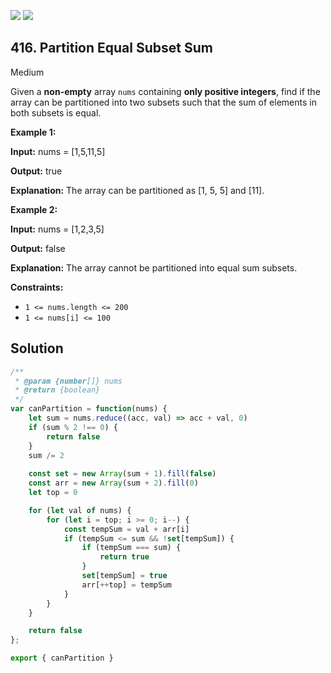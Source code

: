 [![](https://img.shields.io/github/stars/LeetCode-in-JavaScript/LeetCode-in-JavaScript?label=Stars&style=flat-square)](https://github.com/LeetCode-in-JavaScript/LeetCode-in-JavaScript)
[![](https://img.shields.io/github/forks/LeetCode-in-JavaScript/LeetCode-in-JavaScript?label=Fork%20me%20on%20GitHub%20&style=flat-square)](https://github.com/LeetCode-in-JavaScript/LeetCode-in-JavaScript/fork)

## 416\. Partition Equal Subset Sum

Medium

Given a **non-empty** array `nums` containing **only positive integers**, find if the array can be partitioned into two subsets such that the sum of elements in both subsets is equal.

**Example 1:**

**Input:** nums = [1,5,11,5]

**Output:** true

**Explanation:** The array can be partitioned as [1, 5, 5] and [11].

**Example 2:**

**Input:** nums = [1,2,3,5]

**Output:** false

**Explanation:** The array cannot be partitioned into equal sum subsets.

**Constraints:**

*   `1 <= nums.length <= 200`
*   `1 <= nums[i] <= 100`

## Solution

```javascript
/**
 * @param {number[]} nums
 * @return {boolean}
 */
var canPartition = function(nums) {
    let sum = nums.reduce((acc, val) => acc + val, 0)
    if (sum % 2 !== 0) {
        return false
    }
    sum /= 2
    
    const set = new Array(sum + 1).fill(false)
    const arr = new Array(sum + 2).fill(0)
    let top = 0

    for (let val of nums) {
        for (let i = top; i >= 0; i--) {
            const tempSum = val + arr[i]
            if (tempSum <= sum && !set[tempSum]) {
                if (tempSum === sum) {
                    return true
                }
                set[tempSum] = true
                arr[++top] = tempSum
            }
        }
    }

    return false
};

export { canPartition }
```
